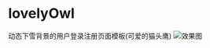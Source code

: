 # lovelyOwl
动态下雪背景的用户登录注册页面模板(可爱的猫头鹰)
![效果图](http://www.youhutong.com/ueditor/php/upload/image/20191108/1573154494763154.gif)

